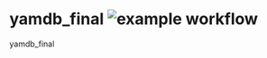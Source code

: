 # yamdb_final ![example workflow](https://github.com/Dozo-org/yamdb_final/actions/workflows/yamdb_workflow.yml/badge.svg)
yamdb_final
